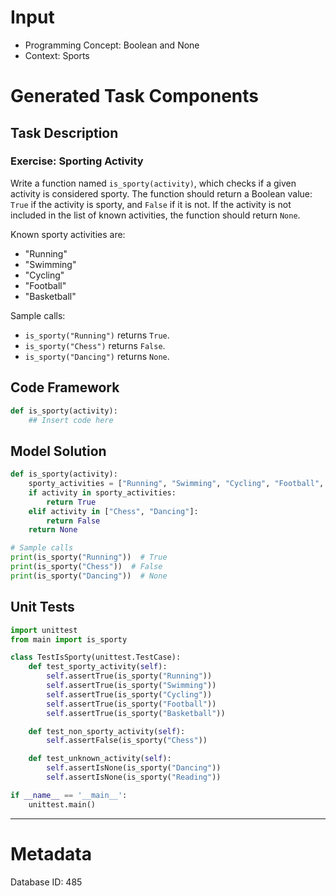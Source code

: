 # Input
- Programming Concept: Boolean and None
- Context: Sports

# Generated Task Components
## Task Description
### Exercise: Sporting Activity

Write a function named `is_sporty(activity)`, which checks if a given activity is considered sporty. The function should return a Boolean value: `True` if the activity is sporty, and `False` if it is not. If the activity is not included in the list of known activities, the function should return `None`.

Known sporty activities are:
- "Running"
- "Swimming"
- "Cycling"
- "Football"
- "Basketball"

Sample calls:
- `is_sporty("Running")` returns `True`.
- `is_sporty("Chess")` returns `False`.
- `is_sporty("Dancing")` returns `None`.

## Code Framework
```python
def is_sporty(activity):
    ## Insert code here
```

## Model Solution
```python
def is_sporty(activity):
    sporty_activities = ["Running", "Swimming", "Cycling", "Football", "Basketball"]
    if activity in sporty_activities:
        return True
    elif activity in ["Chess", "Dancing"]:
        return False
    return None

# Sample calls
print(is_sporty("Running"))  # True
print(is_sporty("Chess"))  # False
print(is_sporty("Dancing"))  # None
```

## Unit Tests
```python
import unittest
from main import is_sporty

class TestIsSporty(unittest.TestCase):
    def test_sporty_activity(self):
        self.assertTrue(is_sporty("Running"))
        self.assertTrue(is_sporty("Swimming"))
        self.assertTrue(is_sporty("Cycling"))
        self.assertTrue(is_sporty("Football"))
        self.assertTrue(is_sporty("Basketball"))

    def test_non_sporty_activity(self):
        self.assertFalse(is_sporty("Chess"))

    def test_unknown_activity(self):
        self.assertIsNone(is_sporty("Dancing"))
        self.assertIsNone(is_sporty("Reading"))

if __name__ == '__main__':
    unittest.main()
```
___
# Metadata
Database ID: 485
